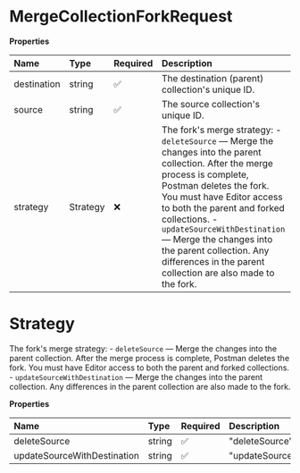 # MergeCollectionForkRequest

**Properties**

| Name        | Type     | Required | Description                                                                                                                                                                                                                                                                                                                                                                           |
| :---------- | :------- | :------- | :------------------------------------------------------------------------------------------------------------------------------------------------------------------------------------------------------------------------------------------------------------------------------------------------------------------------------------------------------------------------------------ |
| destination | string   | ✅       | The destination (parent) collection's unique ID.                                                                                                                                                                                                                                                                                                                                      |
| source      | string   | ✅       | The source collection's unique ID.                                                                                                                                                                                                                                                                                                                                                    |
| strategy    | Strategy | ❌       | The fork's merge strategy: - `deleteSource` — Merge the changes into the parent collection. After the merge process is complete, Postman deletes the fork. You must have Editor access to both the parent and forked collections. - `updateSourceWithDestination` — Merge the changes into the parent collection. Any differences in the parent collection are also made to the fork. |

# Strategy

The fork's merge strategy: - `deleteSource` — Merge the changes into the parent collection. After the merge process is complete, Postman deletes the fork. You must have Editor access to both the parent and forked collections. - `updateSourceWithDestination` — Merge the changes into the parent collection. Any differences in the parent collection are also made to the fork.

**Properties**

| Name                        | Type   | Required | Description                   |
| :-------------------------- | :----- | :------- | :---------------------------- |
| deleteSource                | string | ✅       | "deleteSource"                |
| updateSourceWithDestination | string | ✅       | "updateSourceWithDestination" |

<!-- This file was generated by liblab | https://liblab.com/ -->
